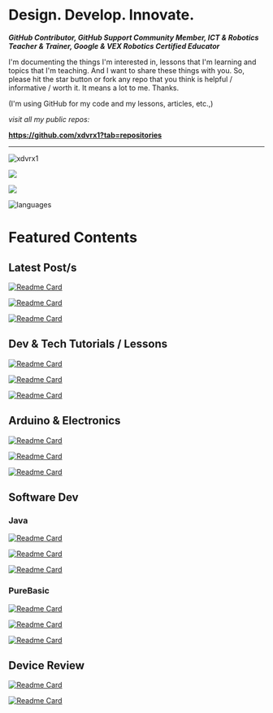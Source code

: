 # Design. Develop. Innovate.
***GitHub Contributor, GitHub Support Community Member, ICT & Robotics Teacher & Trainer, Google & VEX Robotics Certified Educator*** 

I'm documenting the things I'm interested in,
lessons that I'm learning and topics that I'm teaching.
And I want to share these things with you.
So, please hit the star button or fork any repo 
that you think is helpful / informative / 
worth it. It means a lot to me. Thanks.

(I'm using GitHub for my code and my lessons, articles, etc.,) 

*visit all my public repos:*

**<https://github.com/xdvrx1?tab=repositories>**

***
<p align="left"> 
  <img src="https://komarev.com/ghpvc/?username=xdvrx1&label=PROFILE+VIEWS" alt="xdvrx1" /> 
</p>

<p align="left">	  
 <a href="https://xdvrx1.github.io/"><img src="https://hits.seeyoufarm.com/api/count/incr/badge.svg?url=https%3A%2F%2Fxdvrx1.github.io&count_bg=%2379C83D&title_bg=%23555555&icon=&icon_color=%23E7E7E7&title=HOME+PAGE+VIEWS&edge_flat=false"/></a>
</p>	

<p align="left"> <img src="https://github-readme-stats.vercel.app/api?username=xdvrx1&theme=tokyonight&show_icons=true&hide_border=true&count_private=true&include_all_commits=true" /> </p>

![languages](https://github-readme-stats.vercel.app/api/top-langs/?username=xdvrx1&hide=scss&layout=compact&theme=tokyonight)

# Featured Contents
## Latest Post/s

[![Readme Card](https://github-readme-stats.vercel.app/api/pin/?username=xdvrx1&repo=ping-bandwidth-internet-speed&theme=tokyonight)](https://github.com/xdvrx1/ping-bandwidth-internet-speed)

[![Readme Card](https://github-readme-stats.vercel.app/api/pin/?username=xdvrx1&repo=resolution-and-screen-size&theme=tokyonight)](https://github.com/xdvrx1/resolution-and-screen-size)

[![Readme Card](https://github-readme-stats.vercel.app/api/pin/?username=xdvrx1&repo=gaming-and-productivity-specs&theme=tokyonight)](https://github.com/xdvrx1/gaming-and-productivity-specs)

## Dev & Tech Tutorials / Lessons
[![Readme Card](https://github-readme-stats.vercel.app/api/pin/?username=xdvrx1&repo=programming-core-concepts&theme=tokyonight)](https://github.com/xdvrx1/programming-core-concepts)

[![Readme Card](https://github-readme-stats.vercel.app/api/pin/?username=xdvrx1&repo=github-pages-tutorial&theme=tokyonight)](https://github.com/xdvrx1/github-pages-tutorial)

[![Readme Card](https://github-readme-stats.vercel.app/api/pin/?username=xdvrx1&repo=hacking-the-github-stats&theme=tokyonight)](https://github.com/xdvrx1/hacking-the-github-stats)

## Arduino & Electronics
[![Readme Card](https://github-readme-stats.vercel.app/api/pin/?username=xdvrx1&repo=basic-electronics&theme=tokyonight)](https://github.com/xdvrx1/basic-electronics)

[![Readme Card](https://github-readme-stats.vercel.app/api/pin/?username=xdvrx1&repo=blinking-led-arduino&theme=tokyonight)](https://github.com/xdvrx1/blinking-led-arduino)

[![Readme Card](https://github-readme-stats.vercel.app/api/pin/?username=xdvrx1&repo=single-display-arduino-project&theme=tokyonight)](https://github.com/xdvrx1/single-display-arduino-project)

## Software Dev
### Java
[![Readme Card](https://github-readme-stats.vercel.app/api/pin/?username=xdvrx1&repo=java&theme=tokyonight)](https://github.com/xdvrx1/java)

[![Readme Card](https://github-readme-stats.vercel.app/api/pin/?username=xdvrx1&repo=lightweight-web-server&theme=tokyonight)](https://github.com/xdvrx1/lightweight-web-server)

[![Readme Card](https://github-readme-stats.vercel.app/api/pin/?username=xkcph2017&repo=FlappyBird&theme=tokyonight)](https://github.com/xkcph2017/FlappyBird)

### PureBasic
[![Readme Card](https://github-readme-stats.vercel.app/api/pin/?username=xdvrx1&repo=PureBasic-2D-Game&theme=tokyonight)](https://github.com/xdvrx1/PureBasic-2D-Game)

[![Readme Card](https://github-readme-stats.vercel.app/api/pin/?username=xdvrx1&repo=PureBasic-FileExplorer&theme=tokyonight)](https://github.com/xdvrx1/PureBasic-FileExplorer)

[![Readme Card](https://github-readme-stats.vercel.app/api/pin/?username=xdvrx1&repo=PureBasic-Scrabble&theme=tokyonight)](https://github.com/xdvrx1/PureBasic-Scrabble)

## Device Review
[![Readme Card](https://github-readme-stats.vercel.app/api/pin/?username=xdvrx1&repo=imac-review&theme=tokyonight)](https://github.com/xdvrx1/imac-review)

[![Readme Card](https://github-readme-stats.vercel.app/api/pin/?username=xdvrx1&repo=display-resolution-review&theme=tokyonight)](https://github.com/xdvrx1/display-resolution-review)

<!--
**xdvrx1/xdvrx1** is a ✨ _special_ ✨ repository because its `README.md` (this file) appears on your GitHub profile.

Here are some ideas to get you started:

- 🔭 I’m currently working on ...
- 🌱 I’m currently learning ...
- 👯 I’m looking to collaborate on ...
- 🤔 I’m looking for help with ...
- 💬 Ask me about ...
- 📫 How to reach me: ...
- 😄 Pronouns: ...
- ⚡ Fun fact: ...
-
-->
